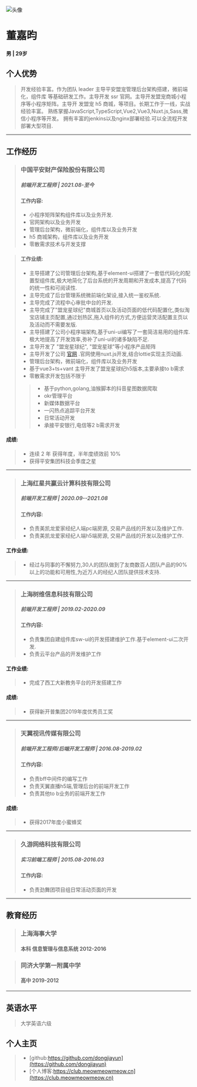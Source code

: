![头像](https://qa-res.ipetapi.com/meowmeowmeow/WechatIMG540.jpg)

# 董嘉昀
#### 男 | 29岁

## 个人优势
> 开发经验丰富。作为团队 leader 主导平安盟宠管理后台架构搭建，微前端化，组件库
等基础研发工作。主导开发 ssr 官网。主导开发盟宠商城小程序等小程序矩阵。主导开
发盟宠 h5 商城，等项目。长期工作于一线，实战经验丰富。
> 熟练掌握JavaScript,TypeScript,Vue2,Vue3,Nuxt.js,Sass,微信小程序等开发。
> 拥有丰富的jenkins以及nginx部署经验.可以全流程开发部署大型项目.

---

## 工作经历
> ### 中国平安财产保险股份有限公司
> ##### 前端开发工程师 | 2021.08-至今
> #### 工作内容:
> -  小程序矩阵架构组件库以及业务开发.
> -  官网架构以及业务开发
> - 管理后台架构，微前端化，组件库以及业务开发
> - h5 商城架构，组件库以及业务开发
> - 零散需求技术与开发支撑

> #### 工作业绩:
>  - 主导搭建了公司管理后台架构,基于element-ui搭建了一套低代码化的配置型组件库,极大地简化了后台系统的开发周期和开发成本,提高了代码的统一性和可阅读性.
>  - 主导完成了后台管理系统微前端化架设,接入统一鉴权系统.
>  - 主导完成了流程中心审批中台的开发.
>  - 主导完成了"盟宠星球纪"商城首页以及活动页面的低代码配置化,类似淘宝店铺主页配置,通过划热区,拖入组件的方式,方便运营灵活配置主页以及活动而不需要发版.
> - 主导搭建了公司小程序端架构,基于uni-ui编写了一套简洁易用的组件库.极大地提高了开发效率,弥补了uni-ui的诸多缺陷不足.
> - 主导开发了 "盟宠星球纪", "盟宠星球"等小程序产品矩阵
> -  主导开发了公司 [官网](https://ilove.pet) .官网使用nuxt.js开发,结合lottie实现主页动画.
> - 管理后台架构，微前端化，组件库以及业务开发
> - 基于vue3+ts+vant 主导开发了盟宠星球纪h5版本,主要承接to b需求
> - 零散需求开发包括不限于
>> - 基于python,golang,油猴脚本的抖音星图数据爬取
>> - okr管理平台
>> - 新媒体数据平台
>> - 一闪热点追踪平台开发
>> - 日常活动开发
>> - 承接平安银行,电信等2 b需求开发

#### 成绩:
> - 连续 2 年 获得年度，半年度绩效前 10%
> - 获得平安集团科技会季度之星

---

> ### 上海红星共赢云计算科技有限公司
> ##### 前端开发工程师 | 2020.09--2021.08
> #### 工作内容:
> - 负责美凯龙爱家经纪人端pc端房源, 交易产品线的开发以及维护工作.
> - 负责美凯龙爱家经纪人端h5端房源, 交易产品线的开发以及维护工作.

#### 工作业绩:
> - 经过与同事的不懈努力,30人的团队做到了友商数百人团队产品的90%以上的功能和可用性,为近万人的经纪人团队提供技术支持.

---

> ### 上海树维信息科技有限公司
> ##### 前端开发工程师 | 2019.02-2020.09
> #### 工作内容:
> - 负责集团自建组件库sw-ui的开发搭建维护工作.基于element-ui二次开发.
> - 负责云平台产品的开发维护工作

#### 工作业绩:
> - 完成了西工大新教务平台的开发搭建工作

#### 成绩:
> - 获得新开普集团2019年度优秀员工奖

---

> ### 天翼视讯传媒有限公司
> ##### 前端开发工程师/后端开发工程师 | 2016.08-2019.02
> #### 工作内容:
> - 负责bff中间件的编写工作
> - 负责天翼直播h5端,管理后台的前端开发工作
> - 负责其他to b业务的前端开发工作

#### 成绩:
> - 获得2017年度小蜜蜂奖

---
> ### 久游网络科技有限公司
> ##### 实习前端工程师 | 2015.08-2016.03
> #### 工作内容:
> - 负责劲舞团项目组日常活动页面的开发

---

## 教育经历

> ### 上海海事大学
> #### 本科 信息管理与信息系统 2012-2016

> ### 同济大学第一附属中学
> #### 高中 2019-2012

---
## 英语水平
> 大学英语六级

## 个人主页
> - [github:https://github.com/dongjiayun](https://github.com/dongjiayun)
> - [个人博客:https://club.meowmeowmeow.cn](https://club.meowmeowmeow.cn)

